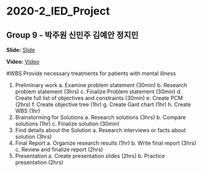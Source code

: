 # 2020-2_IED_Project
## Group 9 - 박주원 신민주 김예안 정지민

__Slide:__ [Slide](https://github.com/WHLee-HGU/2020-2_IED_Project/blob/main/IED-1%20Presentations%20(1019)/9.pdf)

__Video:__ [Video](https://www.youtube.com/watch?v=J2z2Bi3SGRs&t=8710s)


#WBS
Provide necessary treatments for patients with mental illness
  1. Preliminary work
        a. Examine problem statement (30min) 
        b. Research problem statement (3hrs)
        c. Finalize Problem statement (30min)
        d. Create full list of objectives and constraints (30min)
        e. Create PCM (2hrs)
        f. Create objective tree (1hr)
        g. Create Gant chart (1hr)
        h. Create WBS (1hr)
  2. Brainstorming for Solutions
        a. Research solutions (3hrs)
        b. Compare solutions (1hr)
        c. Finalize solution (30min)
  3. Find details about the Solution
        a. Research interviews or facts about solution (3hrs)
  4. Final Report
        a. Organize research results (1hr)
        b. Write final report (3hrs)
        c. Review and finalize report (2hrs)
  5. Presentation
        a. Create presentation slides (2hrs)
        b. Practice presentation (2hrs)
